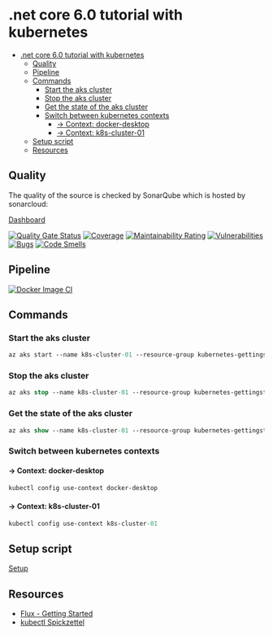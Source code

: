 # .net core 6.0 tutorial with kubernetes

- [.net core 6.0 tutorial with kubernetes](#net-core-60-tutorial-with-kubernetes)
  - [Quality](#quality)
  - [Pipeline](#pipeline)
  - [Commands](#commands)
    - [Start the aks cluster](#start-the-aks-cluster)
    - [Stop the aks cluster](#stop-the-aks-cluster)
    - [Get the state of the aks cluster](#get-the-state-of-the-aks-cluster)
    - [Switch between kubernetes contexts](#switch-between-kubernetes-contexts)
      - [-> Context: docker-desktop](#--context-docker-desktop)
      - [-> Context: k8s-cluster-01](#--context-k8s-cluster-01)
  - [Setup script](#setup-script)
  - [Resources](#resources)


## Quality

The quality of the source is checked by SonarQube which is hosted by sonarcloud:

[Dashboard](https://sonarcloud.io/project/overview?id=jfuerlinger_net6tutorial)

[![Quality Gate Status](https://sonarcloud.io/api/project_badges/measure?project=jfuerlinger_net6tutorial&metric=alert_status)](https://sonarcloud.io/dashboard?id=jfuerlinger_net6tutorial)
[![Coverage](https://sonarcloud.io/api/project_badges/measure?project=jfuerlinger_net6tutorial&metric=coverage)](https://sonarcloud.io/dashboard?id=jfuerlinger_net6tutorial)
[![Maintainability Rating](https://sonarcloud.io/api/project_badges/measure?project=jfuerlinger_net6tutorial&metric=sqale_rating)](https://sonarcloud.io/dashboard?id=jfuerlinger_net6tutorial)
[![Vulnerabilities](https://sonarcloud.io/api/project_badges/measure?project=jfuerlinger_net6tutorial&metric=vulnerabilities)](https://sonarcloud.io/dashboard?id=jfuerlinger_net6tutorial)
[![Bugs](https://sonarcloud.io/api/project_badges/measure?project=jfuerlinger_net6tutorial&metric=bugs)](https://sonarcloud.io/dashboard?id=jfuerlinger_net6tutorial)
[![Code Smells](https://sonarcloud.io/api/project_badges/measure?project=jfuerlinger_net6tutorial&metric=code_smells)](https://sonarcloud.io/dashboard?id=jfuerlinger_net6tutorial)

## Pipeline

[![Docker Image CI](https://github.com/jfuerlinger/net6tutorial/actions/workflows/build-and-deploy.yml/badge.svg)](https://github.com/jfuerlinger/net6tutorial/actions/workflows/build-and-deploy.yml)



## Commands

### Start the aks cluster

```ps
az aks start --name k8s-cluster-01 --resource-group kubernetes-gettingstarted-rg
```

### Stop the aks cluster

```ps
az aks stop --name k8s-cluster-01 --resource-group kubernetes-gettingstarted-rg
```

### Get the state of the aks cluster

```ps
az aks show --name k8s-cluster-01 --resource-group kubernetes-gettingstarted-rg | ConvertFrom-Json | Select-Object Powerstate
```

### Switch between kubernetes contexts

#### -> Context: docker-desktop

```ps
kubectl config use-context docker-desktop
```

#### -> Context: k8s-cluster-01

```ps
kubectl config use-context k8s-cluster-01
```

## Setup script

[Setup](https://gist.github.com/jfuerlinger/e0b4eca486c311451e17dfebe354bd9a)


## Resources

* [Flux - Getting Started](https://fluxcd.io/docs/get-started/)
* [kubectl Spickzettel](https://kubernetes.io/de/docs/reference/kubectl/cheatsheet/)
